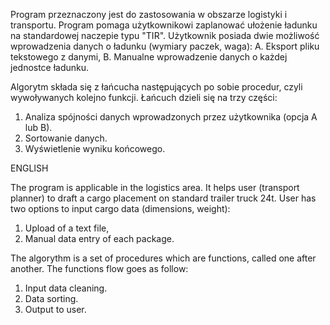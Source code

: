 

Program przeznaczony jest do zastosowania w obszarze logistyki i transportu.
Program pomaga użytkownikowi zaplanować ułożenie ładunku na standardowej naczepie typu "TIR". 
Użytkownik posiada dwie możliwość wprowadzenia danych o ładunku (wymiary paczek, waga):
A. Eksport pliku tekstowego z danymi,
B. Manualne wprowadzenie danych o każdej jednostce ładunku.

Algorytm składa się z łańcucha następujących po sobie procedur, czyli wywoływanych kolejno funkcji. Łańcuch dzieli się na trzy części:
1. Analiza spójności danych wprowadzonych przez użytkownika (opcja A lub B).
2. Sortowanie danych.
3. Wyświetlenie wyniku końcowego.





ENGLISH

The program is applicable in the logistics area. It helps user (transport planner) to draft a cargo placement on standard trailer truck 24t. 
User has two options to input cargo data (dimensions, weight):
1. Upload of a text file,
2. Manual data entry of each package.

The algorythm is a set of procedures which are functions, called one after another. The functions flow goes as follow:
1. Input data cleaning.
2. Data sorting.
3. Output to user.
